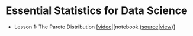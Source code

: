 # Essential Statistics for Data Science

- Lesson 1: The Pareto Distribution [[video](https://www.dropbox.com/s/kxhdtlxb0g7lqot/01-the-pareto-distribution.mp4?dl=0)|[notebook ([source](./ParetoDistribution)|[view](./ParetoDistribution/html/Essential%20Statistics%20For%20Data%20Science%20-%20The%20Pareto%20Distribution.html))]
